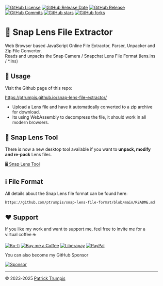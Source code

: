 [![GitHub License](https://img.shields.io/github/license/ptrumpis/snap-lens-file-extractor)](https://github.com/ptrumpis/snap-lens-file-extractor?tab=GPL-3.0-1-ov-file)
[![GitHub Release Date](https://img.shields.io/github/release-date/ptrumpis/snap-lens-file-extractor)](https://github.com/ptrumpis/snap-lens-file-extractor/releases/latest)
[![GitHub Release](https://img.shields.io/github/v/release/ptrumpis/snap-lens-file-extractor)](https://github.com/ptrumpis/snap-lens-file-extractor/releases/latest)
[![GitHub Commits](https://img.shields.io/github/commit-activity/t/ptrumpis/snap-lens-file-extractor)](https://github.com/ptrumpis/snap-lens-file-extractor/commits)
[![GitHub stars](https://img.shields.io/github/stars/ptrumpis/snap-lens-file-extractor?style=flat)](https://github.com/ptrumpis/snap-lens-file-extractor/stargazers) 
[![GitHub forks](https://img.shields.io/github/forks/ptrumpis/snap-lens-file-extractor?style=flat)](https://github.com/ptrumpis/snap-lens-file-extractor/forks)

# 👻 Snap Lens File Extractor
Web Browser based JavaScript Online File Extractor, Parser, Unpacker and Zip File Converter.  
Reads and unpacks the Snap Camera / Snapchat Lens File Format (lens.lns / *.lns)

## 🚀 Usage
Visit the Github page of this repo:

https://ptrumpis.github.io/snap-lens-file-extractor/

- Upload a Lens file and have it automatically converted to a zip archive for download.
- Its using WebAssembly to decompress the file, it should work in all modern browsers.

## 🧰 Snap Lens Tool
There is now a new desktop tool available if you want to **unpack, modify and re-pack** Lens files.

[🖥️ Snap Lens Tool](https://github.com/ptrumpis/snap-lens-tool)

## ℹ️ File Format
All details about the Snap Lens file format can be found here:
```
https://github.com/ptrumpis/snap-lens-file-format/blob/main/README.md
```

## ❤️ Support
If you like my work and want to support me, feel free to invite me for a virtual coffee ☕  

[![Ko-fi](https://img.shields.io/badge/Ko--fi-F16061?style=for-the-badge&logo=ko-fi&logoColor=white)](https://ko-fi.com/ptrumpis)
[![Buy me a Coffee](https://img.shields.io/badge/Buy_Me_A_Coffee-FFDD00?style=for-the-badge&logo=buy-me-a-coffee&logoColor=black)](https://www.buymeacoffee.com/ptrumpis)
[![Liberapay](https://img.shields.io/badge/Liberapay-F6C915?style=for-the-badge&logo=liberapay&logoColor=black)](https://liberapay.com/ptrumpis/)
[![PayPal](https://img.shields.io/badge/PayPal-00457C?style=for-the-badge&logo=paypal&logoColor=white)](https://www.paypal.com/donate/?hosted_button_id=D2T92FVZAE65L)

You can also become my GitHub Sponsor  

[![Sponsor](https://img.shields.io/badge/sponsor-30363D?style=for-the-badge&logo=GitHub-Sponsors&logoColor=#white)](https://github.com/sponsors/ptrumpis)

---

© 2023-2025 [Patrick Trumpis](https://github.com/ptrumpis)
